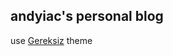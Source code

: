 
## andyiac's personal blog 

use [Gereksiz][github] theme 

[github]: https://github.com/berkoz/gereksiz/
